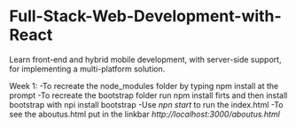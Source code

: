 # Full-Stack-Web-Development-with-React
Learn front-end and hybrid mobile development, with server-side support, for implementing a multi-platform solution.

Week 1: 
-To recreate the node_modules folder by typing npm install at the prompt
-To recreate the bootstrap folder run npm install firts and then install bootstrap with npi install bootstrap
-Use *npn start* to run the index.html
-To see the aboutus.html put in the linkbar *http://localhost:3000/aboutus.html*
